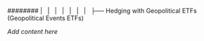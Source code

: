 ######## |   |   |   |   |   |   |   ├── Hedging with Geopolitical ETFs (Geopolitical Events ETFs)

*Add content here*